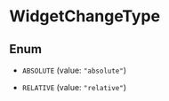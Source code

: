 

# WidgetChangeType

## Enum


* `ABSOLUTE` (value: `"absolute"`)

* `RELATIVE` (value: `"relative"`)



